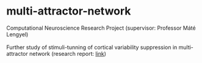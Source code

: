 # multi-attractor-network

Computational Neuroscience Research Project (supervisor: Professor Máté Lengyel)<br/>
<br/>
Further study of stimuli-tunning of cortical variability suppression in multi-attractor network (research report: [link](https://github.com/yuetongc/multi-attractor-network/blob/master/final-report.pdf))
